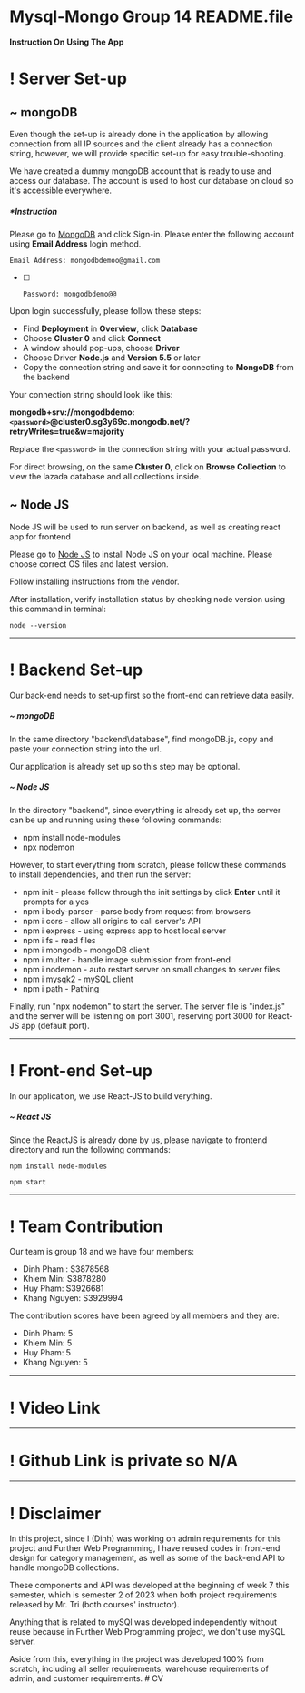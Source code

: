 # Mysql-Mongo Group 14 README.file

**Instruction On Using The App**

# ! Server Set-up

## ~ mongoDB

Even though the set-up is already done in the application by allowing connection from all IP sources and the client already has a connection string, however, we will provide specific set-up for easy trouble-shooting.

We have created a dummy mongoDB account that is ready to use and access our database. The account is used to host our database on cloud so it's accessible everywhere.

##### *Instruction

Please go to [MongoDB](https://www.mongodb.com/) and click Sign-in. Please enter the following account using **Email Address** login method.

    Email Address: mongodbdemoo@gmail.com

* [ ] 
      Password: mongodbdemo@@

Upon login successfully, please follow these steps:

* Find **Deployment** in **Overview**, click **Database**
* Choose **Cluster 0** and click **Connect**
* A window should pop-ups, choose **Driver**
* Choose Driver **Node.js** and **Version 5.5** or later
* Copy the connection string and save it for connecting to **MongoDB** from the backend

Your connection string should look like this:

**mongodb+srv://mongodbdemo:`<password>`@cluster0.sg3y69c.mongodb.net/?retryWrites=true&w=majority**

Replace the `<password>` in the connection string with your actual password.

For direct browsing, on the same **Cluster 0**, click on **Browse Collection** to view the lazada database and all collections inside.

## ~ Node JS

Node JS will be used to run server on backend, as well as creating react app for frontend

Please go to [Node JS](https://nodejs.org/en/download) to install Node JS on your local machine. Please choose correct OS files and latest version.

Follow installing instructions from the vendor.

After installation, verify installation status by checking node version using this command in terminal:

    node --version

---

# ! Backend Set-up

Our back-end needs to set-up first so the front-end can retrieve data easily.

##### ~ mongoDB

In the same directory "backend\database", find mongoDB.js, copy and paste your connection string into the url.

Our application is already set up so this step may be optional.

##### ~ Node JS

In the directory "backend", since everything is already set up, the server can be up and running using these following commands:

* npm install node-modules
* npx nodemon

However, to start everything from scratch, please follow these commands to install dependencies, and then run the server:

* npm init - please follow through the init settings by click **Enter** until it prompts for a yes
* npm i body-parser - parse body from request from browsers
* npm i cors - allow all origins to call server's API
* npm i express - using express app to host local server
* npm i fs - read files
* npm i mongodb - mongoDB client
* npm i multer - handle image submission from front-end
* npm i  nodemon - auto restart server on small changes to server files
* npm i mysqk2 - mySQL client
* npm i path - Pathing

Finally, run "npx nodemon" to start the server. The server file is "index.js" and the server will be listening on port 3001, reserving port 3000 for React-JS app (default port).

---

# ! Front-end Set-up

In our application, we use React-JS to build verything. 

##### ~ React JS

Since the ReactJS is already done by us, please navigate to frontend directory and run the following commands:

    npm install node-modules

    npm start

---

# ! Team Contribution

Our team is group 18 and we have four members:

* Dinh Pham : S3878568
* Khiem Min: S3878280
* Huy Pham: S3926681
* Khang Nguyen: S3929994 


The contribution scores have been agreed by all members and they are:

* Dinh Pham: 5
* Khiem Min: 5
* Huy Pham: 5
* Khang Nguyen: 5


---

# ! Video Link


---

# ! Github Link is private so N/A

---

# ! Disclaimer

In this project, since I (Dinh) was working on admin requirements for this project and Further Web Programming, I have reused codes in front-end design for category management, as well as some of the back-end API to handle mongoDB collections.

These components and API was developed at the beginning of week 7 this semester, which is semester 2 of 2023 when both project requirements released by Mr. Tri (both courses' instructor).

Anything that is related to mySQl was developed independently without reuse because in Further Web Programming project, we don't use mySQL server.

Aside from this, everything in the project was developed 100% from scratch, including all seller requirements, warehouse requirements of admin, and customer requirements.
#   C V  
 